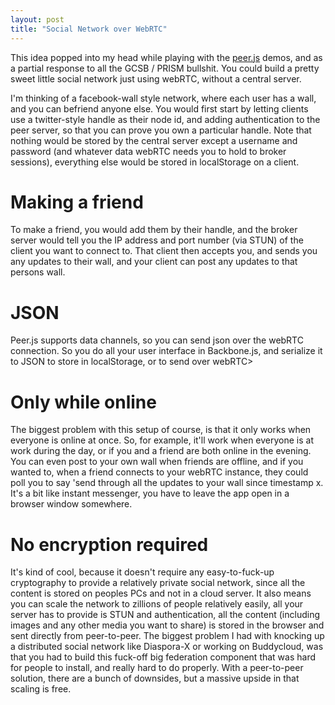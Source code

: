 ```yaml
---
layout: post
title: "Social Network over WebRTC"
---
```

 
This idea popped into my head while playing with the [peer.js](http://peerjs.com/) demos, and as a partial response to all the GCSB / PRISM bullshit. You could build a pretty sweet little social network just using webRTC, without a central server.

I'm thinking of a facebook-wall style network, where each user has a wall, and you can befriend anyone else. You would first start by letting clients use a twitter-style handle as their node id, and adding authentication to the peer server, so that you can prove you own a particular handle. Note that nothing would be stored by the central server except a username and password (and whatever data webRTC needs you to hold to broker sessions), everything else would be stored in localStorage on a client.

# Making a friend

To make a friend, you would add them by their handle, and the broker server would tell you the IP address and port number (via STUN) of the client you want to connect to. That client then accepts you, and sends you any updates to their wall, and your client can post any updates to that persons wall.

# JSON

Peer.js supports data channels, so you can send json over the webRTC connection. So you do all your user interface in Backbone.js, and serialize it to JSON to store in localStorage, or to send over webRTC>

# Only while online

The biggest problem with this setup of course, is that it only works when everyone is online at once. So, for example, it'll work when everyone is at work during the day, or if you and a friend are both online in the evening. You can even post to your own wall when friends are offline, and if you wanted to, when a friend connects to your webRTC instance, they could poll you to say 'send through all the updates to your wall since timestamp x. It's a bit like instant messenger, you have to leave the app open in a browser window somewhere.

# No encryption required

It's kind of cool, because it doesn't require any easy-to-fuck-up cryptography to provide a relatively private social network, since all the content is stored on peoples PCs and not in a cloud server. It also means you can scale the network to zillions of people relatively easily, all your server has to provide is STUN and authentication, all the content (including images and any other media you want to share) is stored in the browser and sent directly from peer-to-peer. The biggest problem I had with knocking up a distributed social network like Diaspora-X or working on Buddycloud, was that you had to build this fuck-off big federation component that was hard for people to install, and really hard to do properly. With a peer-to-peer solution, there are a bunch of downsides, but a massive upside in that scaling is free.